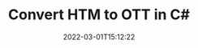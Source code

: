 ---
############################# Static ############################
layout: "auto-gen-conversion"
date: 2022-03-01T15:12:22
draft: false
otherformats: bmp doc docm docx dot dotm dotx epub gif ico jpeg jpg md odt ott pdf png psd rtf tex tif tiff txt xps
breadcrumb: HTM to OTT in C#

############################# Head ############################
head_title: "HTM to OTT Converter in C#"
head_description: "Convert HTM to OTT in .NET using a few lines of code. Use the GroupDocs Document Conversion API to convert over 160 file formats."

############################# Header ############################
title: "Convert HTM to OTT in C#"
description: "HTM to OTT conversion with a few lines of .NET code"
bg_image: "https://cms.admin.containerize.com/templates/aspose/App_Themes/V3/images/bg/header1.png"
bg_overlay: false
button:
    enable: true

############################# SubMenu ############################
submenu:
    enable: true

    left:
        img_alt: "GroupDocs.Conversion for .NET"
        image: "https://cms.admin.containerize.com/templates/groupdocs/images/product-logos/90x90-noborder/groupdocs-conversion-net.png"
        product: "GroupDocs.Conversion"
        platform: ".NET"

    

############################# About ############################
about:
    enable: true
    title: "About GroupDocs.Conversion для .NET API"
    content: |
        [GroupDocs.Conversion for .NET](https://products.groupdocs.com/conversion/net/) can be used to convert Microsoft Word, Excel, PowerPoint, PDF, Visio and other formats. GroupDocs.Conversion is a standalone API that is suitable for back-end and internal systems where high performance is required. It does not depend on any software such as Microsoft or Open Office.
    

overview:
    enable: true
    content: |
        Convert your HTM files to OTT in .NET easily. You can use just a couple of C# code lines in any platform of your choice like - Windows, Linux, macOS.
        You can try HTM to OTT conversion for free and evaluate conversion results quality.
        Along with simple file conversion scenarios you can try more advanced options for loading source HTM file and for saving output OTT result. 
        
        For example, for the source HTM file you may use the following load options:

        * auto-detect file format;
        * specify password for protected files (if file format supports it);
        * replace missing fonts to preserve document appearance.
        
        There are also advanced convert options for the OTT file:

        * convert specific document page or page range;
        * add a watermark to the converted OTT file.

        Once conversion is completed you can save your OTT file to the local file path or any third-party storage like FTP, Amazon S3, Google Drive, Dropbox etc.
        Please note - to convert HTM to OTT there is no need for any additional software installed - like MS Office, Open Office, Adobe Acrobat Reader etc. 


############################# Steps ############################
steps:
    enable: true
    title_left: "Steps to convert HTM to OTT in C#"
    content_left: |
        [GroupDocs.Conversion](https://products.groupdocs.com/conversion/net/) makes it easy for developers to convert a HTM file to OTT with a few lines of code.

        * Create an instance of the Converter class and provide the file HTM with the full path
        * Create and set ConvertOptions for OTT type.
        * Call the Converter.Convert method and pass the full path and format (OTT) as a parameter
        
    title_right: "System Requirements"
    content_right: |
        Basic conversion with GroupDocs.Conversion for .NET can be done in just a few simple steps. Our APIs are supported on all major platforms and operating systems. Before executing the code below, make sure you have the following prerequisites installed on your system.

        * Operating systems: Microsoft Windows, Linux, MacOS
        * Development environments: Microsoft Visual Studio, Xamarin, MonoDevelop
        * Frameworks: .NET Framework, .NET Standard, .NET Core, Mono
        * Get the latest GroupDocs.Conversion for .NET from [Nuget](https://www.nuget.org/packages/groupdocs.conversion)
        
    code: |
        ```cs
        // Load HTM file
        var converter = new GroupDocs.Conversion.Converter("template.htm");
        // Set conversion parameters for OTT format
        var convertOptions = converter.GetPossibleConversions()["ott"].ConvertOptions;
        // Convert to OTT format
        converter.Convert("output.ott", convertOptions);        
        ```
        
demos:
    enable: true
    title: "HTM to OTT Live Demo"
    content: |
       Convert HTM to OTT now by visiting the [GroupDocs.Conversion App](https://products.groupdocs.app/conversion/family) website. Online demo has the following advantages
          

more_formats:
    enable: true
    title: "Other supported transformations HTM"
    content: "You can also convert HTM to many other file formats. Please see the list below."
       
       
back_to_top:
    enable: true
---